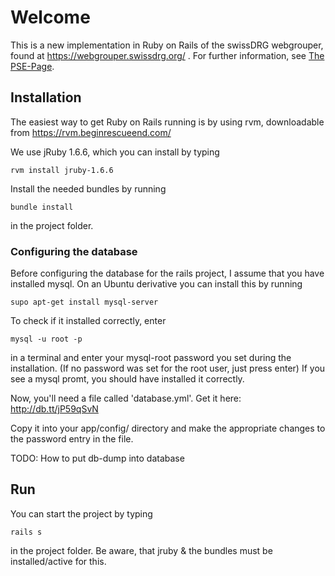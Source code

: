 # Welcome

This is a new implementation in Ruby on Rails of the swissDRG webgrouper, 
found at https://webgrouper.swissdrg.org/ . For further information, see [The PSE-Page](http://pym.unibe.ch/pse/wiki/doku.php?id=pse1:home).

## Installation

The easiest way to get Ruby on Rails running is by using rvm, downloadable from https://rvm.beginrescueend.com/

We use jRuby 1.6.6, which you can install by typing

	rvm install jruby-1.6.6
	
Install the needed bundles by running

	bundle install
	
in the project folder.

### Configuring the database

Before configuring the database for the rails project, I assume that you have installed mysql. On an Ubuntu derivative
you can install this by running

	supo apt-get install mysql-server

To check if it installed correctly, enter
	
	mysql -u root -p

in a terminal and enter your mysql-root password you set during the installation. 
(If no password was set for the root user, just press enter)
If you see a mysql promt, you should have installed it correctly.

Now, you'll need a file called 'database.yml'. Get it here: http://db.tt/jP59qSvN

Copy it into your app/config/ directory and make the appropriate changes to the password entry in the file.

TODO: How to put db-dump into database
	
## Run

You can start the project by typing
	
	rails s

in the project folder. Be aware, that jruby & the bundles must be installed/active for this.
